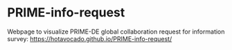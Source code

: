 # PRIME-info-request
Webpage to visualize PRIME-DE global collaboration request for information survey:
https://hotavocado.github.io/PRIME-info-request/
